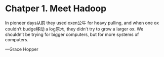 # Chatper 1. Meet Hadoop

In pioneer days从前 they used oxen公牛 for heavy pulling, and when one ox couldn’t budge移动 a log原木, they didn’t try to grow a larger ox. We shouldn’t be trying for bigger computers, but for more systems of computers.

—Grace Hopper

